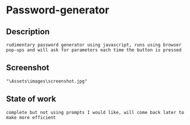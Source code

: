 # Password-generator

## Description
    rudimentary password generator using javascript, runs using browser pop-ups and will ask for parameters each time the button is pressed

## Screenshot
    "\Assets\images\screenshot.jpg"
## State of work
    complete but not using prompts I would like, will come back later to make more efficient
 
